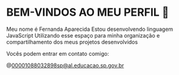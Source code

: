 # BEM-VINDOS AO MEU PERFIL 🩷
Meu nome é Fernanda Aparecida 
Estou desenvolvendo linguagem JavaScript 
Utilizando esse espaço para minha organização e compartilhamento dos meus projetos desenvolvidos

Vocês podem entrar em contato comigo:

@00001088032898sp@al.educacao.sp.gov.br
